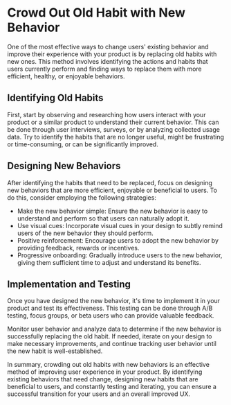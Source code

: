 # Crowd Out Old Habit with New Behavior

One of the most effective ways to change users' existing behavior and improve their experience with your product is by replacing old habits with new ones. This method involves identifying the actions and habits that users currently perform and finding ways to replace them with more efficient, healthy, or enjoyable behaviors.

## Identifying Old Habits

First, start by observing and researching how users interact with your product or a similar product to understand their current behavior. This can be done through user interviews, surveys, or by analyzing collected usage data. Try to identify the habits that are no longer useful, might be frustrating or time-consuming, or can be significantly improved.

## Designing New Behaviors

After identifying the habits that need to be replaced, focus on designing new behaviors that are more efficient, enjoyable or beneficial to users. To do this, consider employing the following strategies:

- Make the new behavior simple: Ensure the new behavior is easy to understand and perform so that users can naturally adopt it.
- Use visual cues: Incorporate visual cues in your design to subtly remind users of the new behavior they should perform.
- Positive reinforcement: Encourage users to adopt the new behavior by providing feedback, rewards or incentives.
- Progressive onboarding: Gradually introduce users to the new behavior, giving them sufficient time to adjust and understand its benefits.

## Implementation and Testing

Once you have designed the new behavior, it's time to implement it in your product and test its effectiveness. This testing can be done through A/B testing, focus groups, or beta users who can provide valuable feedback.

Monitor user behavior and analyze data to determine if the new behavior is successfully replacing the old habit. If needed, iterate on your design to make necessary improvements, and continue tracking user behavior until the new habit is well-established.

In summary, crowding out old habits with new behaviors is an effective method of improving user experience in your product. By identifying existing behaviors that need change, designing new habits that are beneficial to users, and constantly testing and iterating, you can ensure a successful transition for your users and an overall improved UX.